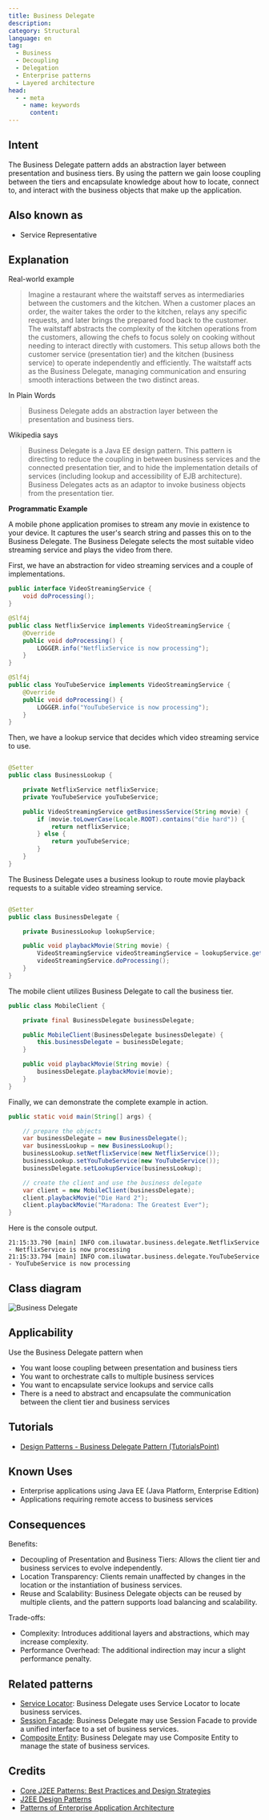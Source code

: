 ```yaml
---
title: Business Delegate
description:
category: Structural
language: en
tag:
  - Business
  - Decoupling
  - Delegation
  - Enterprise patterns
  - Layered architecture
head:
  - - meta
    - name: keywords
      content:
---
```


## Intent

The Business Delegate pattern adds an abstraction layer between presentation and business tiers. By using the pattern we gain loose coupling between the tiers and encapsulate knowledge about how to locate, connect to, and interact with the business objects that make up the application.

## Also known as

* Service Representative

## Explanation

Real-world example

> Imagine a restaurant where the waitstaff serves as intermediaries between the customers and the kitchen. When a customer places an order, the waiter takes the order to the kitchen, relays any specific requests, and later brings the prepared food back to the customer. The waitstaff abstracts the complexity of the kitchen operations from the customers, allowing the chefs to focus solely on cooking without needing to interact directly with customers. This setup allows both the customer service (presentation tier) and the kitchen (business service) to operate independently and efficiently. The waitstaff acts as the Business Delegate, managing communication and ensuring smooth interactions between the two distinct areas.

In Plain Words

> Business Delegate adds an abstraction layer between the presentation and business tiers.

Wikipedia says

> Business Delegate is a Java EE design pattern. This pattern is directing to reduce the coupling in between business services and the connected presentation tier, and to hide the implementation details of services (including lookup and accessibility of EJB architecture). Business Delegates acts as an adaptor to invoke business objects from the presentation tier.

**Programmatic Example**

A mobile phone application promises to stream any movie in existence to your device. It captures the user's search string and passes this on to the Business Delegate. The Business Delegate selects the most suitable video streaming service and plays the video from there.

First, we have an abstraction for video streaming services and a couple of implementations.

```java
public interface VideoStreamingService {
    void doProcessing();
}

@Slf4j
public class NetflixService implements VideoStreamingService {
    @Override
    public void doProcessing() {
        LOGGER.info("NetflixService is now processing");
    }
}

@Slf4j
public class YouTubeService implements VideoStreamingService {
    @Override
    public void doProcessing() {
        LOGGER.info("YouTubeService is now processing");
    }
}
```

Then, we have a lookup service that decides which video streaming service to use.

```java

@Setter
public class BusinessLookup {

    private NetflixService netflixService;
    private YouTubeService youTubeService;

    public VideoStreamingService getBusinessService(String movie) {
        if (movie.toLowerCase(Locale.ROOT).contains("die hard")) {
            return netflixService;
        } else {
            return youTubeService;
        }
    }
}
```

The Business Delegate uses a business lookup to route movie playback requests to a suitable video streaming service.

```java

@Setter
public class BusinessDelegate {

    private BusinessLookup lookupService;

    public void playbackMovie(String movie) {
        VideoStreamingService videoStreamingService = lookupService.getBusinessService(movie);
        videoStreamingService.doProcessing();
    }
}
```

The mobile client utilizes Business Delegate to call the business tier.

```java
public class MobileClient {

    private final BusinessDelegate businessDelegate;

    public MobileClient(BusinessDelegate businessDelegate) {
        this.businessDelegate = businessDelegate;
    }

    public void playbackMovie(String movie) {
        businessDelegate.playbackMovie(movie);
    }
}
```

Finally, we can demonstrate the complete example in action.

```java
public static void main(String[] args) {

    // prepare the objects
    var businessDelegate = new BusinessDelegate();
    var businessLookup = new BusinessLookup();
    businessLookup.setNetflixService(new NetflixService());
    businessLookup.setYouTubeService(new YouTubeService());
    businessDelegate.setLookupService(businessLookup);

    // create the client and use the business delegate
    var client = new MobileClient(businessDelegate);
    client.playbackMovie("Die Hard 2");
    client.playbackMovie("Maradona: The Greatest Ever");
}
```

Here is the console output.

```
21:15:33.790 [main] INFO com.iluwatar.business.delegate.NetflixService - NetflixService is now processing
21:15:33.794 [main] INFO com.iluwatar.business.delegate.YouTubeService - YouTubeService is now processing
```

## Class diagram

![Business Delegate](./etc/business-delegate.urm.png "Business Delegate")

## Applicability

Use the Business Delegate pattern when

* You want loose coupling between presentation and business tiers
* You want to orchestrate calls to multiple business services
* You want to encapsulate service lookups and service calls
* There is a need to abstract and encapsulate the communication between the client tier and business services

## Tutorials

* [Design Patterns - Business Delegate Pattern (TutorialsPoint)](https://www.tutorialspoint.com/design_pattern/business_delegate_pattern.htm)

## Known Uses

* Enterprise applications using Java EE (Java Platform, Enterprise Edition)
* Applications requiring remote access to business services

## Consequences

Benefits:

* Decoupling of Presentation and Business Tiers: Allows the client tier and business services to evolve independently.
* Location Transparency: Clients remain unaffected by changes in the location or the instantiation of business services.
* Reuse and Scalability: Business Delegate objects can be reused by multiple clients, and the pattern supports load balancing and scalability.

Trade-offs:

* Complexity: Introduces additional layers and abstractions, which may increase complexity.
* Performance Overhead: The additional indirection may incur a slight performance penalty.

## Related patterns

* [Service Locator](https://java-design-patterns.com/patterns/service-locator/): Business Delegate uses Service Locator to locate business services.
* [Session Facade](https://java-design-patterns.com/patterns/session-facade/): Business Delegate may use Session Facade to provide a unified interface to a set of business services.
* [Composite Entity](https://java-design-patterns.com/patterns/composite-entity/): Business Delegate may use Composite Entity to manage the state of business services.

## Credits

* [Core J2EE Patterns: Best Practices and Design Strategies](https://amzn.to/4cAbDap)
* [J2EE Design Patterns](https://amzn.to/4dpzgmx)
* [Patterns of Enterprise Application Architecture](https://amzn.to/3WfKBPR)
